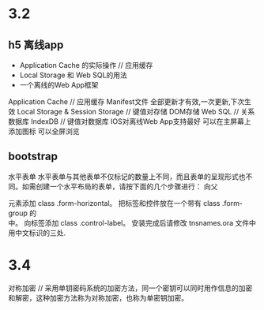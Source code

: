 3.2
=========
h5 离线app
----------
- Application Cache 的实际操作 // 应用缓存
- Local Storage 和 Web SQL的用法
- 一个离线的Web App框架

Application Cache // 应用缓存
	Manifest文件 全部更新才有效,一次更新,下次生效
Local Storage & Session Storage // 键值对存储 DOM存储
Web SQL // 关系数据库
IndexDB // 键值对数据库
IOS对离线Web App支持最好
	可以在主屏幕上添加图标
	可以全屏浏览

bootstrap
----------
水平表单
水平表单与其他表单不仅标记的数量上不同，而且表单的呈现形式也不同。如需创建一个水平布局的表单，请按下面的几个步骤进行：
	向父 <form> 元素添加 class .form-horizontal。
	把标签和控件放在一个带有 class .form-group 的 <div> 中。
	向标签添加 class .control-label。
	安装完成后请修改 tnsnames.ora 文件中用中文标识的三处.

3.4
==========
对称加密 // 采用单钥密码系统的加密方法，同一个密钥可以同时用作信息的加密和解密，这种加密方法称为对称加密，也称为单密钥加密。
